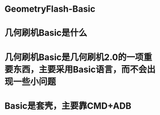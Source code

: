 # GeometryFlash-Basic
# 几何刷机Basic是什么
# 几何刷机Basic是几何刷机2.0的一项重要东西，主要采用Basic语言，而不会出现一些小问题
# Basic是套壳，主要靠CMD+ADB
